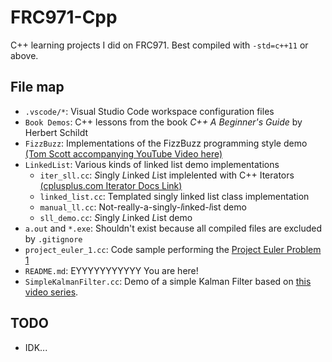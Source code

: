 # FRC971-Cpp

C++ learning projects I did on FRC971. Best compiled with `-std=c++11` or above.

## File map

* `.vscode/*`: Visual Studio Code workspace configuration files
* `Book Demos`: C++ lessons from the book *C++ A Beginner's Guide* by Herbert Schildt
* `FizzBuzz`: Implementations of the FizzBuzz programming style demo [(Tom Scott accompanying YouTube Video here)](youtube.com/watch?v=QPZ0pIK_wsc)
* `LinkedList`: Various kinds of linked list demo implementations
  * `iter_sll.cc`: *S*ingly *L*inked *L*ist implelented with C++ Iterators [(cplusplus.com Iterator Docs Link)](cplusplus.com/reference/iterator/)
  * `linked_list.cc`: Templated singly linked list class implementation
  * `manual_ll.cc`: Not-really-a-singly-*l*inked-*l*ist demo
  * `sll_demo.cc`: *S*ingly *L*inked *L*ist demo
* `a.out` and `*.exe`: Shouldn't exist because all compiled files are excluded by `.gitignore`
* `project_euler_1.cc`: Code sample performing the [Project Euler Problem 1](projecteuler.net/problem=1)
* `README.md`: EYYYYYYYYYYY You are here!
* `SimpleKalmanFilter.cc`: Demo of a simple Kalman Filter based on [this video series](https://www.youtube.com/playlist?list=PLX2gX-ftPVXU3oUFNATxGXY90AULiqnWT).

## TODO

* IDK...